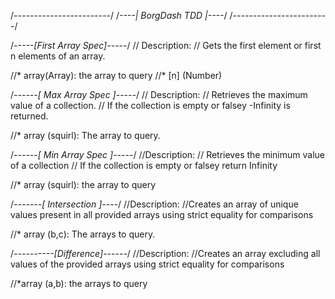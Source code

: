 /*------------------------*/
/*----| BorgDash TDD |----*/
/*------------------------*/


/*-----[First Array Spec]-----*/
// Description: 
// Gets the first element or first n elements of an array.

//* array(Array): the array to query
//* [n] (Number)



/*------[ Max Array Spec ]-----*/
// Description:
// Retrieves the maximum value of a collection. 
// If the collection is empty or falsey -Infinity is returned.

//* array (squirl): The array to query.



/*------[ Min Array Spec ]-----*/
//Description:
// Retrieves the minimum value of a collection
// If the collection is empty or falsey return Infinity

//* array (squirl): the array to query



/*-------[ Intersection ]----*/
//Description:
//Creates an array of unique values present in all provided arrays using strict equality for comparisons

//* array (b,c): The arrays to query.


/*----------[Difference]------*/
//Description:
//Creates an array excluding all values of the provided arrays using strict equality for comparisons

//*array (a,b): the arrays to query